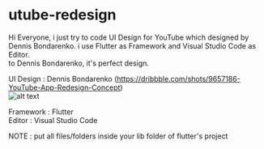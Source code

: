 # utube-redesign
Hi Everyone, i just try to code UI Design for YouTube which designed by Dennis Bondarenko. i use Flutter as Framework and Visual Studio Code as Editor.
<br/>to Dennis Bondarenko, it's perfect design.

UI Design : 
  Dennis Bondarenko (https://dribbble.com/shots/9657186-YouTube-App-Redesign-Concept)<br/>
  ![alt text](https://cdn.dribbble.com/users/3648061/screenshots/9657186/media/5eb84c957495b250ce4b278fe7a76a40.jpg?compress=1&resize=1200x900)
  
Framework :
  Flutter<br/>
Editor :
  Visual Studio Code


NOTE : put all files/folders inside your lib folder of flutter's project
